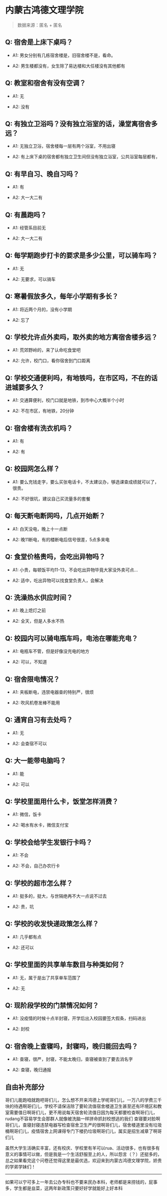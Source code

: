 # 内蒙古鸿德文理学院

> 数据来源：匿名 + 匿名

## Q: 宿舍是上床下桌吗？

- A1: 男女分别有几栋宿舍楼是，旧宿舍楼不是，看命。

- A2: 男生楼都没有，女生除了易达楼和大任楼没有其他都有

## Q: 教室和宿舍有没有空调？

- A1: 无

- A2: 没有

## Q: 有独立卫浴吗？没有独立浴室的话，澡堂离宿舍多远？

- A1: 无独立卫浴，宿舍楼每一层有两个浴室，不用出寝

- A2: 有上床下桌的宿舍都有独立卫生间但没有独立浴室，公共浴室每层都有，

## Q: 有早自习、晚自习吗？

- A1: 有

- A2: 大一大二有

## Q: 有晨跑吗？

- A1: 经管系目前无

- A2: 大一大二有

## Q: 每学期跑步打卡的要求是多少公里，可以骑车吗？

- A1: 无

- A2: 无要求，可以骑车

## Q: 寒暑假放多久，每年小学期有多长？

- A1: 将近两个月的，没有小学期

- A2: 忘了

## Q: 学校允许点外卖吗，取外卖的地方离宿舍楼多远？

- A1: 荒郊野岭的，来了认命吃食堂吧

- A2: 允许，校门口，看你宿舍到门口距离

## Q: 学校交通便利吗，有地铁吗，在市区吗，不在的话进城要多久？

- A1: 交通算便利，校门口就是地铁，到市中心大概半个小时

- A2: 不在市区，有地铁，20分钟

## Q: 宿舍楼有洗衣机吗？

- A1: 有

- A2: 有

## Q: 校园网怎么样？

- A1: 要么充钱走字，要么买张电话卡，不太建议办，够选课查成绩就可以了，很贵。

- A2: 不好很坑，建议自己买流量多的套餐

## Q: 每天断电断网吗，几点开始断？

- A1: 白天没电，晚上十一点断

- A2: 晚11断电，有的楼断电后信号很差，5点多来电

## Q: 食堂价格贵吗，会吃出异物吗？

- A1: 小贵，每顿饭平均11-13，不会吃出异物毕竟大家没外卖可点…

- A2: 适中，吃出异物可以找食堂负责人，会解决

## Q: 洗澡热水供应时间？

- A1: 晚上熄灯之前

- A2: 全天，但是人多水不热

## Q: 校园内可以骑电瓶车吗，电池在哪能充电？

- A1: 电瓶车不管，但是好像没充电的地方

- A2: 可以，不知道

## Q: 宿舍限电情况？

- A1: 夹板断电，违禁电器查的特别严，很烦

- A2: 吹风机卷发棒不能用

## Q: 通宵自习有去处吗？

- A1: 无

- A2: 会查宿不可以

## Q: 大一能带电脑吗？

- A1: 能

- A2: 可以

## Q: 学校里面用什么卡，饭堂怎样消费？

- A1: 微信，饭卡

- A2: 喝水有水卡，微信支付宝

## Q: 学校会给学生发银行卡吗？

- A1: 不会

- A2: 不会，自己办农行卡

## Q: 学校的超市怎么样？

- A1: 挺多的，挺大，与世隔绝再不大一点说不过去

- A2: 贵，坑

## Q: 学校的收发快递政策怎么样？

- A1: 几乎都有点

- A2: 还可以

## Q: 学校里面的共享单车数目与种类如何？

- A1: 无，属于是出了共享单车范围了

- A2: 无

## Q: 现阶段学校的门禁情况如何？

- A1: 没疫情的时候十点半封寝，开学后出入校园要签大假条，扫码进出

- A2: 封校

## Q: 宿舍晚上查寝吗，封寝吗，晚归能回去吗？

- A1: 查寝，很严，封寝，不能太晚归，查寝被查到了要去消名字

- A2: 查寝，晚归通报

## 自由补充部分

哥们儿能跑咱就跑吧哥们儿，怎么想不开来鸿德上学呢哥们儿，一万八的学费三千块的待遇啊哥们儿，学校不请保洁除了要轮流值宿舍楼道卫生甚至还有环境区和教室需要值日啊哥们儿，更不用说每天宿舍轮流值日因为每天都要检查啊哥们儿，rudang不容易学生会那群人就像被洗脑一样拼命抓封校想逃的我们 查寝要对脸啊哥们儿，查寝封寝违禁电器写检查宿舍卫生严的很啊哥们儿，宿舍楼道里没有垃圾桶啊哥们儿，疫情宿舍上网课得专门下楼扔垃圾啊哥们儿，属实是招生减章了啊哥们儿

虽然大学生活确实丰富，还有校庆、学校里有羊可以rua、活动很多，也有很多有意义的事情可以做，但是我是一个生活舒服至上的人，所以怨言（？）还挺多的，总之如果看完这个问卷还觉得这里是最优选，欢迎来到内蒙古鸿德文理学院，娇贵的学弟学妹们！

***

如果可以宁可多上一年去公办专科也不要来民办本科，老师都是来捞钱的，屁事多，学生都是韭菜，这两年新政策只要好好学就能好上好本科